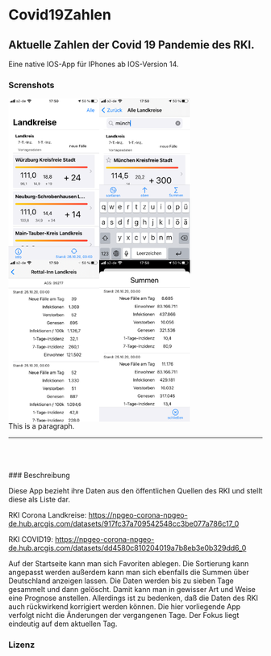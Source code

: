 # Covid19Zahlen
## Aktuelle Zahlen der Covid 19 Pandemie des RKI.
Eine native IOS-App für IPhones ab IOS-Version 14.

### Screnshots
<div align="center">
<img align="left" height="320" src="https://github.com/vesan66/Covid19Zahlen/blob/main/Screenshots/IMG_6676.png">
<img align="left" height="320" src="https://github.com/vesan66/Covid19Zahlen/blob/main/Screenshots/IMG_6677.png">
<img align="left" height="320" src="https://github.com/vesan66/Covid19Zahlen/blob/main/Screenshots/IMG_6678.png">
<img align="left" height="320" src="https://github.com/vesan66/Covid19Zahlen/blob/main/Screenshots/IMG_6679.png">
</div>
<br />
<br />
<br />
<p style="clear: both; float: none;">This is a paragraph.</p>
<hr>
<br />
<br />
<br />
### Beschreibung

Diese App bezieht ihre Daten aus den öffentlichen Quellen des RKI und stellt diese als Liste dar.

RKI Corona Landkreise:  https://npgeo-corona-npgeo-de.hub.arcgis.com/datasets/917fc37a709542548cc3be077a786c17_0

RKI COVID19:            https://npgeo-corona-npgeo-de.hub.arcgis.com/datasets/dd4580c810204019a7b8eb3e0b329dd6_0

Auf der Startseite kann man sich Favoriten ablegen. Die Sortierung kann angepasst werden außerdem kann man sich ebenfalls die Summen über Deutschland anzeigen lassen.
Die Daten werden bis zu sieben Tage gesammelt und dann gelöscht. Damit kann man in gewisser Art und Weise eine Prognose anstellen. Allerdings ist zu bedenken, daß die Daten des RKI auch rückwirkend korrigiert werden können. Die hier vorliegende App verfolgt nicht die Änderungen der vergangenen Tage. Der Fokus liegt eindeutig auf dem aktuellen Tag.

### Lizenz
